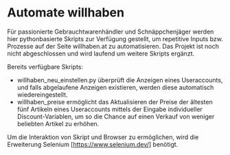 # Automate willhaben

Für passionierte Gebrauchtwarenhändler und Schnäppchenjäger werden hier pythonbasierte Skripts zur Verfügung gestellt, um repetitive Inputs bzw. Prozesse auf der Seite willhaben.at zu automatisieren. 
Das Projekt ist noch nicht abgeschlossen und wird laufend um weitere Skripts ergänzt.

Bereits verfügbare Skripts:
 - willhaben_neu_einstellen.py überprüft die Anzeigen eines Useraccounts, und falls abgelaufene Anzeigen existieren, werden diese automatisch wiedereingestellt.
 - willhaben_preise ermöglicht das Aktualisieren der Preise der ältesten fünf Artikeln eines Useraccounts mittels der Eingabe individueller Discount-Variablen, um so die Chance auf einen Verkauf von weniger beliebten Artikel zu erhöhen.

Um die Interaktion von Skript und Browser zu ermöglichen, wird die Erweiterung Selenium [https://www.selenium.dev/] benötigt.
